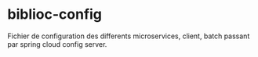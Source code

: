 # biblioc-config

Fichier de configuration des differents microservices, client, batch passant par spring cloud config server.
